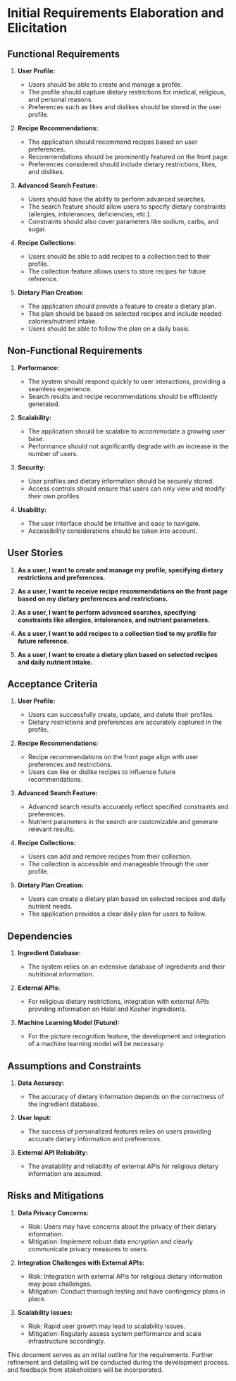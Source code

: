 # Initial Requirements Elaboration and Elicitation

## Functional Requirements

1. **User Profile:**
   - Users should be able to create and manage a profile.
   - The profile should capture dietary restrictions for medical, religious, and personal reasons.
   - Preferences such as likes and dislikes should be stored in the user profile.

2. **Recipe Recommendations:**
   - The application should recommend recipes based on user preferences.
   - Recommendations should be prominently featured on the front page.
   - Preferences considered should include dietary restrictions, likes, and dislikes.

3. **Advanced Search Feature:**
   - Users should have the ability to perform advanced searches.
   - The search feature should allow users to specify dietary constraints (allergies, intolerances, deficiencies, etc.).
   - Constraints should also cover parameters like sodium, carbs, and sugar.

4. **Recipe Collections:**
   - Users should be able to add recipes to a collection tied to their profile.
   - The collection feature allows users to store recipes for future reference.

5. **Dietary Plan Creation:**
   - The application should provide a feature to create a dietary plan.
   - The plan should be based on selected recipes and include needed calories/nutrient intake.
   - Users should be able to follow the plan on a daily basis.

## Non-Functional Requirements

1. **Performance:**
   - The system should respond quickly to user interactions, providing a seamless experience.
   - Search results and recipe recommendations should be efficiently generated.

2. **Scalability:**
   - The application should be scalable to accommodate a growing user base.
   - Performance should not significantly degrade with an increase in the number of users.

3. **Security:**
   - User profiles and dietary information should be securely stored.
   - Access controls should ensure that users can only view and modify their own profiles.

4. **Usability:**
   - The user interface should be intuitive and easy to navigate.
   - Accessibility considerations should be taken into account.

## User Stories

1. **As a user, I want to create and manage my profile, specifying dietary restrictions and preferences.**
   
2. **As a user, I want to receive recipe recommendations on the front page based on my dietary preferences and restrictions.**

3. **As a user, I want to perform advanced searches, specifying constraints like allergies, intolerances, and nutrient parameters.**

4. **As a user, I want to add recipes to a collection tied to my profile for future reference.**

5. **As a user, I want to create a dietary plan based on selected recipes and daily nutrient intake.**

## Acceptance Criteria

1. **User Profile:**
   - Users can successfully create, update, and delete their profiles.
   - Dietary restrictions and preferences are accurately captured in the profile.

2. **Recipe Recommendations:**
   - Recipe recommendations on the front page align with user preferences and restrictions.
   - Users can like or dislike recipes to influence future recommendations.

3. **Advanced Search Feature:**
   - Advanced search results accurately reflect specified constraints and preferences.
   - Nutrient parameters in the search are customizable and generate relevant results.

4. **Recipe Collections:**
   - Users can add and remove recipes from their collection.
   - The collection is accessible and manageable through the user profile.

5. **Dietary Plan Creation:**
   - Users can create a dietary plan based on selected recipes and daily nutrient needs.
   - The application provides a clear daily plan for users to follow.

## Dependencies

1. **Ingredient Database:**
   - The system relies on an extensive database of ingredients and their nutritional information.

2. **External APIs:**
   - For religious dietary restrictions, integration with external APIs providing information on Halal and Kosher ingredients.

3. **Machine Learning Model (Future):**
   - For the picture recognition feature, the development and integration of a machine learning model will be necessary.

## Assumptions and Constraints

1. **Data Accuracy:**
   - The accuracy of dietary information depends on the correctness of the ingredient database.

2. **User Input:**
   - The success of personalized features relies on users providing accurate dietary information and preferences.

3. **External API Reliability:**
   - The availability and reliability of external APIs for religious dietary information are assumed.

## Risks and Mitigations

1. **Data Privacy Concerns:**
   - Risk: Users may have concerns about the privacy of their dietary information.
   - Mitigation: Implement robust data encryption and clearly communicate privacy measures to users.

2. **Integration Challenges with External APIs:**
   - Risk: Integration with external APIs for religious dietary information may pose challenges.
   - Mitigation: Conduct thorough testing and have contingency plans in place.

3. **Scalability Issues:**
   - Risk: Rapid user growth may lead to scalability issues.
   - Mitigation: Regularly assess system performance and scale infrastructure accordingly.

This document serves as an initial outline for the requirements. Further refinement and detailing will be conducted during the development process, and feedback from stakeholders will be incorporated.